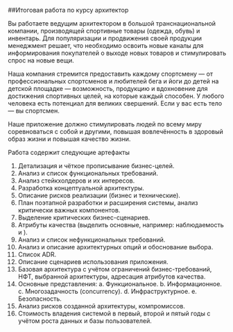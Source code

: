 ##Итоговая работа по курсу архитектор

Вы работаете ведущим архитектором в большой транснациональной компании, 
производящей спортивные товары (одежда, обувь) и инвентарь.
Для популяризации и продвижения своей продукции менеджмент решает, 
что необходимо освоить новые каналы для информирования покупателей 
о выходе новых товаров и стимулировать спрос на новые вещи.

Наша компания стремится предоставить каждому спортсмену — от профессиональных спортсменов и любителей бега и йоги до детей на детской площадке — возможность, продукцию и вдохновение для достижения спортивных целей, на которые каждый способен. У любого человека есть потенциал для великих свершений. Если у вас есть тело — вы спортсмен.

Наше приложение должно стимулировать людей по всему миру соревноваться с собой и другими, повышая вовлечённость в здоровый образ жизни и повышая качество жизни.

Работа содержит следующие артефакты
1. Детализация и чёткое прописывание бизнес-целей.
2. Анализ и список функциональных требований.
3. Анализ стейкхолдеров и их интересов.
4. Разработка концептуальной архитектуры.
5. Описание рисков реализации (бизнес и технические).
6. План поэтапной разработки и расширения системы, анализ критически важных компонентов.
7. Выделение критических бизнес-сценариев.
8. Атрибуты качества (выделить основные, например: наблюдаемость и ).
9. Анализ и список нефункциональных требований.
10. Анализ и описание архитектурных опций и обоснование выбора.
11. Список ADR.
12. Описание сценариев использования приложения.
13. Базовая архитектура с учётом ограничений бизнес-требований, НФТ, выбранной архитектуры, адресация атрибутов качества.
14. Основные представления:
a. Функциональное.
b. Информационное.
c. Многозадачность (concurrency).
d. Инфраструктурное.
e. Безопасность.
15. Анализ рисков созданной архитектуры, компромиссов.
16. Стоимость владения системой в первый, второй и пятый годы с учётом роста данных и базы пользователей. 

